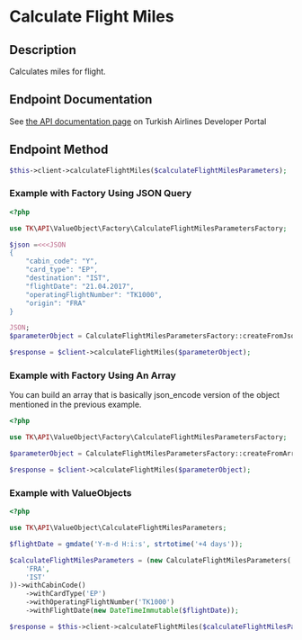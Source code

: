 # Calculate Flight Miles

## Description

 Calculates miles for flight.
  
## Endpoint Documentation

See [the API documentation page](https://developer.turkishairlines.com/documentation/calculate-flight-miles) on Turkish Airlines Developer Portal

## Endpoint Method

```php
$this->client->calculateFlightMiles($calculateFlightMilesParameters);

```

### Example with Factory Using JSON Query

```php
<?php

use TK\API\ValueObject\Factory\CalculateFlightMilesParametersFactory;

$json =<<<JSON
{
    "cabin_code": "Y",
    "card_type": "EP",
    "destination": "IST",
    "flightDate": "21.04.2017",
    "operatingFlightNumber": "TK1000",
    "origin": "FRA"
}

JSON;
$parameterObject = CalculateFlightMilesParametersFactory::createFromJson($json);

$response = $client->calculateFlightMiles($parameterObject);

```

### Example with Factory Using An Array

You can build an array that is basically json_encode version of the object mentioned in the previous example.

```php
<?php

use TK\API\ValueObject\Factory\CalculateFlightMilesParametersFactory;

$parameterObject = CalculateFlightMilesParametersFactory::createFromArray($parametersArray);

$response = $client->calculateFlightMiles($parameterObject);

```

### Example with ValueObjects

```php
<?php

use TK\API\ValueObject\CalculateFlightMilesParameters;

$flightDate = gmdate('Y-m-d H:i:s', strtotime('+4 days'));

$calculateFlightMilesParameters = (new CalculateFlightMilesParameters(
	'FRA',
	'IST'
))->withCabinCode()
  	->withCardType('EP')
	->withOperatingFlightNumber('TK1000')
	->withFlightDate(new DateTimeImmutable($flightDate));

$response = $this->client->calculateFlightMiles($calculateFlightMilesParameters);

```
